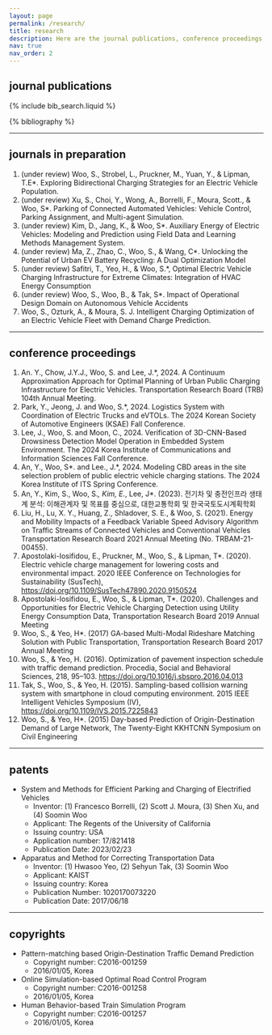 ```yaml
---
layout: page
permalink: /research/
title: research
description: Here are the journal publications, conference proceedings, patents, and copyrights
nav: true
nav_order: 2
---
```


## journal publications 
<!-- _pages/publications.md -->

<!-- Bibsearch Feature -->

{% include bib_search.liquid %}

<div class="publications">

{% bibliography %}

</div>

---

## journals in preparation 

1. (under review) Woo, S., Strobel, L., Pruckner, M., Yuan, Y., & Lipman, T.E*. Exploring Bidirectional Charging Strategies for an Electric Vehicle Population. 
2. (under review) Xu, S., Choi, Y., Wong, A., Borrelli, F., Moura, Scott., & Woo, S*. Parking of Connected Automated Vehicles: Vehicle Control, Parking Assignment, and Multi-agent Simulation. 
3. (under review) Kim, D., Jang, K., & Woo, S*. Auxiliary Energy of Electric Vehicles: Modeling and Prediction using Field Data and Learning Methods Management System.
4. (under review) Ma, Z., Zhao, C., Woo, S., & Wang, C*. Unlocking the Potential of Urban EV Battery Recycling: A Dual Optimization Model
5. (under review) Safitri, T., Yeo, H., & Woo, S.*, Optimal Electric Vehicle Charging Infrastructure for Extreme Climates: Integration of HVAC Energy Consumption 
6. (under review) Woo, S., Woo, B., & Tak, S*. Impact of Operational Design Domain on Autonomous Vehicle Accidents
7. Woo, S., Ozturk, A., & Moura, S. J. Intelligent Charging Optimization of an Electric Vehicle Fleet with Demand Charge Prediction.

---

## conference proceedings

1. An. Y., Chow, J.Y.J., Woo, S. and Lee, J.*, 2024. A Continuum Approximation Approach for Optimal Planning of Urban Public Charging Infrastructure for Electric Vehicles. Transportation Research Board (TRB) 104th Annual Meeting.
2. Park, Y., Jeong, J. and Woo, S.*, 2024. Logistics System with Coordination of Electric Trucks and eVTOLs. The 2024 Korean Society of Automotive Engineers (KSAE) Fall Conference.
3. Lee, J., Woo, S. and Moon, C., 2024. Verification of 3D-CNN-Based Drowsiness Detection Model Operation in Embedded System Environment. The 2024 Korea Institute of Communications and Information Sciences Fall Conference.
4. An, Y., Woo, S*. and Lee., J.*, 2024. Modeling CBD areas in the site selection problem of public electric vehicle charging stations. The 2024 Korea Institute of ITS Spring Conference.
5. An, Y., Kim, S., Woo, S.*, Kim, E.*, Lee, J*. (2023). 전기차 및 충전인프라 생태계 분석: 이해관계자 및 목표를 중심으로, 대한교통학회 및 한국국토도시계획학회
6. Liu, H., Lu, X. Y., Huang, Z., Shladover, S. E., & Woo, S. (2021). Energy and Mobility Impacts of a Feedback Variable Speed Advisory Algorithm on Traffic Streams of Connected Vehicles and Conventional Vehicles Transportation Research Board 2021 Annual Meeting (No. TRBAM-21-00455).
7. Apostolaki-Iosifidou, E., Pruckner, M., Woo, S., & Lipman, T*. (2020). Electric vehicle charge management for lowering costs and environmental impact. 2020 IEEE Conference on Technologies for Sustainability (SusTech), https://doi.org/10.1109/SusTech47890.2020.9150524  
8. Apostolaki-Iosifidou, E., Woo, S., & Lipman, T*. (2020). Challenges and Opportunities for Electric Vehicle Charging Detection using Utility Energy Consumption Data, Transportation Research Board 2019 Annual Meeting
9. Woo, S., & Yeo, H*. (2017) GA-based Multi-Modal Rideshare Matching Solution with Public Transportation, Transportation Research Board 2017 Annual Meeting
10. Woo, S., & Yeo, H. (2016). Optimization of pavement inspection schedule with traffic demand prediction. Procedia, Social and Behavioral Sciences, 218, 95–103. https://doi.org/10.1016/j.sbspro.2016.04.013 
11. Tak, S., Woo, S., & Yeo, H. (2015). Sampling-based collision warning system with smartphone in cloud computing environment. 2015 IEEE Intelligent Vehicles Symposium (IV), https://doi.org/10.1109/IVS.2015.7225843
12. Woo, S., & Yeo, H*. (2015) Day-based Prediction of Origin-Destination Demand of Large Network, The Twenty-Eight KKHTCNN Symposium on Civil Engineering

---

## patents

- System and Methods for Efficient Parking and Charging of Electrified Vehicles
  - Inventor: (1) Francesco Borrelli, (2) Scott J. Moura, (3) Shen Xu, and (4) Soomin Woo 
  - Applicant: The Regents of the University of California
  - Issuing country: USA
  - Application number: 17/821418
  - Publication Date: 2023/02/23 
- Apparatus and Method for Correcting Transportation Data 
  - Inventor: (1) Hwasoo Yeo, (2) Sehyun Tak, (3) Soomin Woo
  - Applicant: KAIST
  - Issuing country: Korea
  - Publication Number: 1020170073220
  - Publication Date: 2017/06/18 

---

## copyrights

- Pattern-matching based Origin-Destination Traffic Demand Prediction
  - Copyright number: C2016-001259 
  - 2016/01/05, Korea
- Online Simulation-based Optimal Road Control Program
  - Copyright number: C2016-001258
  - 2016/01/05, Korea
- Human Behavior-based Train Simulation Program
  - Copyright number: C2016-001257
  - 2016/01/05, Korea
